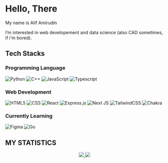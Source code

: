 # Hello, There

My name is Alif Amirudin 

I’m interested in web developement and data science (also CAD sometimes, if i'm bored).

## Tech Stacks

### Programming Language
 ![Python](https://img.shields.io/badge/Python-14354C?style=for-the-badge&logo=python)
 ![C++](https://img.shields.io/badge/C%2B%2B-00599C?style=for-the-badge&logo=c%2B%2B&logoColor=white)
 ![JavaScript](https://img.shields.io/badge/JavaScript-F7DF1E?style=for-the-badge&logo=javascript&logoColor=black)
 ![Typescript](https://img.shields.io/badge/TypeScript-007ACC?style=for-the-badge&logo=typescript&logoColor=white)
 
### Web Development 
 ![HTML5](https://img.shields.io/badge/HTML5-E34F26?style=for-the-badge&logo=html5&logoColor=white)
 ![CSS](https://img.shields.io/badge/CSS3-1572B6?style=for-the-badge&logo=css3&logoColor=white)
 ![React](https://img.shields.io/badge/React-20232A?style=for-the-badge&logo=react&logoColor=61DAFB)
 ![Express.js](https://img.shields.io/badge/express.js-%23404d59.svg?style=for-the-badge&logo=express&logoColor=%2361DAFB)
 ![Next JS](https://img.shields.io/badge/Next-black?style=for-the-badge&logo=next.js&logoColor=white)
 ![TailwindCSS](https://img.shields.io/badge/tailwindcss-%2338B2AC.svg?style=for-the-badge&logo=tailwind-css&logoColor=white)
 ![Chakra](https://img.shields.io/badge/chakra-%234ED1C5.svg?style=for-the-badge&logo=chakraui&logoColor=white)
 
### Currently Learning
 ![Figma](https://img.shields.io/badge/figma-%23F24E1E.svg?style=for-the-badge&logo=figma&logoColor=white)
 ![Go](https://img.shields.io/badge/go-%2300ADD8.svg?style=for-the-badge&logo=go&logoColor=white)

## MY STATISTICS 

<p align="center">
    <a href="https://github.com/Reigenleif/Reigenleif">
        <img src="https://github-readme-stats.vercel.app/api/top-langs/?username=Reigenleif&show_icons=true&count_private=true&include_all_commits=true&layout=compact&langs_count=8&theme=dracula" />
    </a>
    <a href="https://github.com/Reigenleif/Reigenleifn">
        <img src="https://github-readme-stats.vercel.app/api?username=Reigenleif&show_icons=true&count_private=true&theme=dracula" />
    </a>
</p>

<!---
Reigenleif/Reigenleif is a ✨ special ✨ repository because its `README.md` (this file) appears on your GitHub profile.
You can click the Preview link to take a look at your changes.
--->
